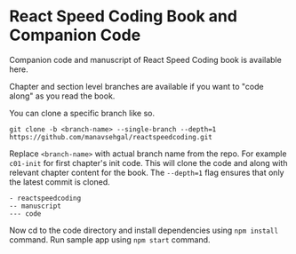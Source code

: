 # React Speed Coding Book and Companion Code

Companion code and manuscript of React Speed Coding book is available here.

Chapter and section level branches are available if you want to "code along" as you
read the book.

You can clone a specific branch like so.

```
git clone -b <branch-name> --single-branch --depth=1 https://github.com/manavsehgal/reactspeedcoding.git
```

Replace ```<branch-name>``` with actual branch name from the repo.
For example ```c01-init``` for first chapter's init code.
This will clone the code and along with relevant chapter content for the book.
The ```--depth=1``` flag ensures that only the latest commit is cloned.

```
- reactspeedcoding
-- manuscript
--- code
```

Now cd to the code directory and install dependencies using ```npm install``` command.
Run sample app using ```npm start``` command.
